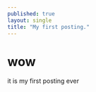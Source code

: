 ```yaml
---
published: true
layout: single
title: "My first posting."
---
```

# wow
it is my first posting ever
